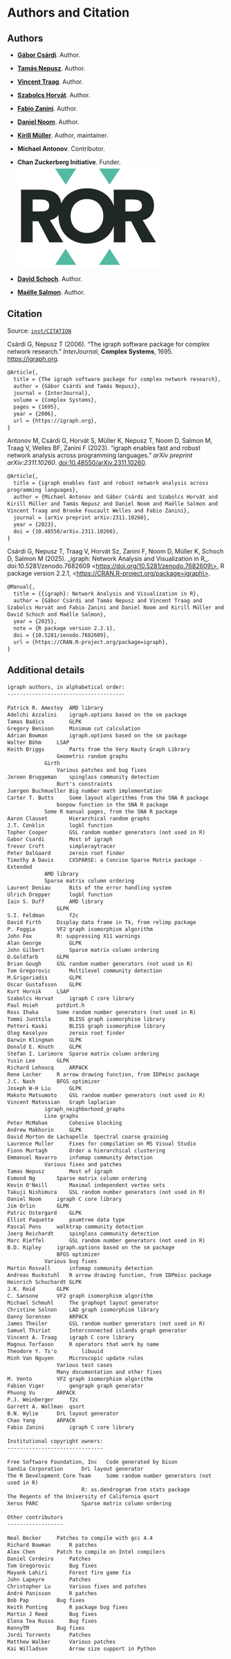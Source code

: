 # Authors and Citation

## Authors

- **[Gábor Csárdi](https://github.com/gaborcsardi)**. Author.
  [](https://orcid.org/0000-0001-7098-9676)

- **[Tamás Nepusz](https://github.com/ntamas)**. Author.
  [](https://orcid.org/0000-0002-1451-338X)

- **[Vincent Traag](https://www.traag.net/)**. Author.
  [](https://orcid.org/0000-0003-3170-3879)

- **[Szabolcs Horvát](http://szhorvat.net/)**. Author.
  [](https://orcid.org/0000-0002-3100-523X)

- **[Fabio Zanini](https://fabilab.org/pages/people.html)**. Author.
  [](https://orcid.org/0000-0001-7097-8539)

- **[Daniel Noom](https://github.com/GroteGnoom)**. Author.

- **[Kirill Müller](https://krlmlr.info/)**. Author, maintainer.
  [](https://orcid.org/0000-0002-1416-3412)

- **Michael Antonov**. Contributor.

- **Chan Zuckerberg Initiative**. Funder.
  [![ROR](https://raw.githubusercontent.com/ror-community/ror-logos/main/ror-icon-rgb.svg)](https://ror.org/02qenvm24)

- **[David Schoch](https://mr.schochastics.net/)**. Author.
  [](https://orcid.org/0000-0003-2952-4812)

- **[Maëlle Salmon](https://masalmon.eu/)**. Author.
  [](https://orcid.org/0000-0002-2815-0399)

## Citation

Source:
[`inst/CITATION`](https://github.com/igraph/rigraph/blob/cran-2.2.1/inst/CITATION)

Csárdi G, Nepusz T (2006). “The igraph software package for complex
network research.” *InterJournal*, **Complex Systems**, 1695.
<https://igraph.org>.

    @Article{,
      title = {The igraph software package for complex network research},
      author = {Gábor Csárdi and Tamás Nepusz},
      journal = {InterJournal},
      volume = {Complex Systems},
      pages = {1695},
      year = {2006},
      url = {https://igraph.org},
    }

Antonov M, Csárdi G, Horvát S, Müller K, Nepusz T, Noom D, Salmon M,
Traag V, Welles BF, Zanini F (2023). “igraph enables fast and robust
network analysis across programming languages.” *arXiv preprint
arXiv:2311.10260*.
[doi:10.48550/arXiv.2311.10260](https://doi.org/10.48550/arXiv.2311.10260).

    @Article{,
      title = {igraph enables fast and robust network analysis across programming languages},
      author = {Michael Antonov and Gábor Csárdi and Szabolcs Horvát and Kirill Müller and Tamás Nepusz and Daniel Noom and Maëlle Salmon and Vincent Traag and Brooke Foucault Welles and Fabio Zanini},
      journal = {arXiv preprint arXiv:2311.10260},
      year = {2023},
      doi = {10.48550/arXiv.2311.10260},
    }

Csárdi G, Nepusz T, Traag V, Horvát Sz, Zanini F, Noom D, Müller K,
Schoch D, Salmon M (2025). \_igraph: Network Analysis and Visualization
in R\_. doi:10.5281/zenodo.7682609
\<https://doi.org/10.5281/zenodo.7682609\>, R package version 2.2.1,
\<https://CRAN.R-project.org/package=igraph\>.

    @Manual{,
      title = {{igraph}: Network Analysis and Visualization in R},
      author = {Gábor Csárdi and Tamás Nepusz and Vincent Traag and Szabolcs Horvát and Fabio Zanini and Daniel Noom and Kirill Müller and David Schoch and Maëlle Salmon},
      year = {2025},
      note = {R package version 2.2.1},
      doi = {10.5281/zenodo.7682609},
      url = {https://CRAN.R-project.org/package=igraph},
    }

## Additional details

    igraph authors, in alphabetical order:
    --------------------------------------

    Patrick R. Amestoy  AMD library
    Adelchi Azzalini    igraph.options based on the sm package
    Tamas Badics        GLPK
    Gregory Benison     Minimum cut calculation
    Adrian Bowman       igraph.options based on the sm package
    Walter Böhm     LSAP
    Keith Briggs        Parts from the Very Nauty Graph Library
                    Geometric random graphs
                Girth
                    Various patches and bug fixes
    Jeroen Bruggeman    spinglass community detection
                    Burt's constraints
    Juergen Buchmueller Big number math implementation
    Carter T. Butts     Some layout algorithms from the SNA R package
                    bonpow function in the SNA R package
                Some R manual pages, from the SNA R package
    Aaron Clauset       Hierarchical random graphs
    J.T. Conklin        logbl function
    Topher Cooper       GSL random number generators (not used in R)
    Gabor Csardi        Most of igraph
    Trevor Croft        simpleraytracer
    Peter DalGaard      zeroin root finder
    Timothy A Davis     CXSPARSE: a Concise Sparse Matrix package - Extended
                AMD library
                Sparse matrix column ordering
    Laurent Deniau      Bits of the error handling system
    Ulrich Drepper      logbl function
    Iain S. Duff        AMD library
                    GLPK
    S.I. Feldman        f2c
    David Firth     Display data frame in Tk, from relimp package
    P. Foggia       VF2 graph isomorphism algorithm
    John Fox        R: suppressing X11 warnings
    Alan George         GLPK
    John Gilbert        Sparse matrix column ordering
    D.Goldfarb      GLPK
    Brian Gough     GSL random number generators (not used in R)
    Tom Gregorovic      Multilevel community detection
    M.Grigoriadis       GLPK
    Oscar Gustafsson    GLPK
    Kurt Hornik     LSAP
    Szabolcs Horvat     igraph C core library
    Paul Hsieh      pstdint.h
    Ross Ihaka      Some random number generators (not used in R)
    Tommi Junttila      BLISS graph isomorphism library
    Petteri Kaski       BLISS graph isomorphism library
    Oleg Keselyov       zeroin root finder
    Darwin Klingman     GLPK
    Donald E. Knuth     GLPK
    Stefan I. Larimore  Sparse matrix column ordering
    Yusin Lee       GLPK
    Richard Lehoucq     ARPACK
    Rene Locher     R arrow drawing function, from IDPmisc package
    J.C. Nash       BFGS optimizer
    Joseph W-H Liu      GLPK
    Makoto Matsumoto    GSL random number generators (not used in R)
    Vincent Matossian   Graph laplacian
                igraph_neighborhood_graphs
                Line graphs
    Peter McMahan       Cohesive blocking
    Andrew Makhorin     GLPK
    David Morton de Lachapelle  Spectral coarse graining
    Laurence Muller     Fixes for compilation on MS Visual Studio
    Fionn Murtagh       Order a hierarchical clustering
    Emmanuel Navarro    infomap community detection
                Various fixes and patches
    Tamas Nepusz        Most of igraph
    Esmond Ng       Sparse matrix column ordering
    Kevin O'Neill       Maximal independent vertex sets
    Takuji Nishimura    GSL random number generators (not used in R)
    Daniel Noom     igraph C core library
    Jim Orlin       GLPK
    Patric Ostergard    GLPK
    Elliot Paquette     psumtree data type
    Pascal Pons     walktrap community detection
    Joerg Reichardt     spinglass community detection
    Marc Rieffel        GSL random number generators (not used in R)
    B.D. Ripley     igraph.options based on the sm package
                    BFGS optimizer
                Various bug fixes
    Martin Rosvall      infomap community detection
    Andreas Ruckstuhl   R arrow drawing function, from IDPmisc package
    Heinrich Schuchardt GLPK
    J.K. Reid       GLPK
    C. Sansone      VF2 graph isomorphism algorithm
    Michael Schmuhl     The graphopt layout generator
    Christine Solnon    LAD graph isomorphism library
    Danny Sorensen      ARPACK
    James Theiler       GSL random number generators (not used in R)
    Samuel Thiriot      Interconnected islands graph generator
    Vincent A. Traag    igraph C core library
    Magnus Torfason     R operators that work by name
    Theodore Y. Ts'o        libuuid
    Minh Van Nguyen     Microscopic update rules
                    Various test cases
                    Many documentation and other fixes
    M. Vento        VF2 graph isomorphism algorithm
    Fabien Viger        gengraph graph generator
    Phuong Vu       ARPACK
    P.J. Weinberger     f2c
    Garrett A. Wollman  qsort
    B.N. Wylie      DrL layout generator
    Chao Yang       ARPACK
    Fabio Zanini        igraph C core library

    Institutional copyright owners:
    -------------------------------

    Free Software Foundation, Inc   Code generated by bison
    Sandia Corporation      DrL layout generator
    The R Development Core Team     Some random number generators (not used in R)
                            R: as.dendrogram from stats package
    The Regents of the University of California qsort
    Xerox PARC              Sparse matrix column ordering

    Other contributors
    ------------------

    Neal Becker     Patches to compile with gcc 4.4
    Richard Bowman      R patches
    Alex Chen       Patch to compile on Intel compilers
    Daniel Cordeiro     Patches
    Tom Gregorovic      Bug fixes
    Mayank Lahiri       Forest fire game fix
    John Lapeyre        Patches
    Christopher Lu      Various fixes and patches
    André Panisson      R patches
    Bob Pap         Bug fixes
    Keith Ponting       R package bug fixes
    Martin J Reed       Bug fixes
    Elena Tea Russo     Bug fixes
    KennyTM         Bug fixes
    Jordi Torrents      Patches
    Matthew Walker      Various patches
    Kai Willadsen       Arrow size support in Python
